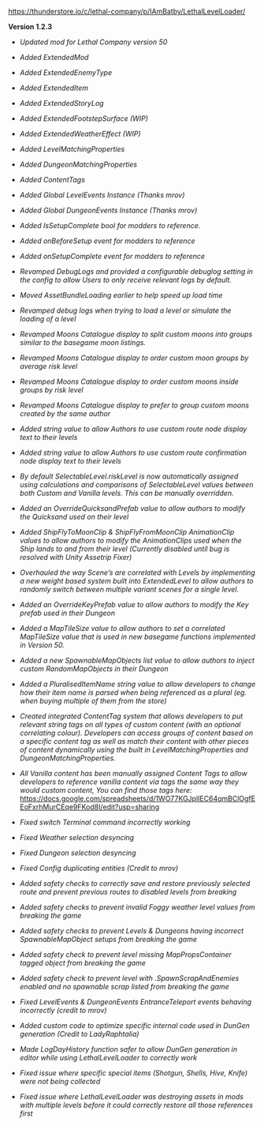 <https://thunderstore.io/c/lethal-company/p/IAmBatby/LethalLevelLoader/>

**Version 1.2.3**

* *Updated mod for Lethal Company version 50*

* *Added ExtendedMod*
* *Added ExtendedEnemyType*
* *Added ExtendedItem*
* *Added ExtendedStoryLog*
* *Added ExtendedFootstepSurface (WIP)*
* *Added ExtendedWeatherEffect (WIP)*
* *Added LevelMatchingProperties*
* *Added DungeonMatchingProperties*
* *Added ContentTags*

* *Added Global LevelEvents Instance (Thanks mrov)*
* *Added Global DungeonEvents Instance (Thanks mrov)*
* *Added IsSetupComplete bool for modders to reference.*
* *Added onBeforeSetup event for modders to reference*
* *Added onSetupComplete event for modders to reference*
* *Revamped DebugLogs and provided a configurable debuglog setting in the config to allow Users to only receive relevant logs by default.*
* *Moved AssetBundleLoading earlier to help speed up load time*
* *Revamped debug logs when trying to load a level or simulate the loading of a level*
* *Revamped Moons Catalogue display to split custom moons into groups similar to the basegame moon listings.*
* *Revamped Moons Catalogue display to order custom moon groups by average risk level*
* *Revamped Moons Catalogue display to order custom moons inside groups by risk level*
* *Revamped Moons Catalogue display to prefer to group custom moons created by the same author*

* *Added string value to allow Authors to use custom route node display text to their levels*
* *Added string value to allow Authors to use custom route confirmation node display text to their levels*
* *By default SelectableLevel.riskLevel is now automatically assigned using calculations and comparisons of SelectableLevel values between both Custom and Vanilla levels. This can be manually overridden.*
* *Added an OverrideQuicksandPrefab value to allow authors to modify the Quicksand used on their level*
* *Added ShipFlyToMoonClip & ShipFlyFromMoonClip AnimationClip values to allow authors to modify the AnimationClips used when the Ship lands to and from their level (Currently disabled until bug is resolved with Unity Assetrip Fixer)*
* *Overhauled the way Scene’s are correlated with Levels by implementing a new weight based system built into ExtendedLevel to allow authors to randomly switch between multiple variant scenes for a single level.*


* *Added an OverrideKeyPrefab value to allow authors to modify the Key prefab used in their Dungeon*
* *Added a MapTileSize value to allow authors to set a correlated MapTileSize value that is used in new basegame functions implemented in Version 50.*
* *Added a new SpawnableMapObjects list value to allow authors to inject custom RandomMapObjects in their Dungeon*
* *Added a PluralisedItemName string value to allow developers to change how their item name is parsed when being referenced as a plural (eg. when buying multiple of them from the store)*
* *Created integrated ContentTag system that allows developers to put relevant string tags on all types of custom content (with an optional correlating colour). Developers can access groups of content based on a specific content tag as well as match their content with other pieces of content dynamically using the built in LevelMatchingProperties and DungeonMatchingProperties.*
* *All Vanilla content has been manually assigned Content Tags to allow developers to reference vanilla content via tags the same way they would custom content, You can find those tags here:* https://docs.google.com/spreadsheets/d/1WO77KGJplIEC64qmBClOgfEEoFxrhMurCEqe9FKod8I/edit?usp=sharing

* *Fixed switch Terminal command incorrectly working*
* *Fixed Weather selection desyncing*
* *Fixed Dungeon selection desyncing*
* *Fixed Config duplicating entities (Credit to mrov)*
* *Added safety checks to correctly save and restore previously selected route and prevent previous routes to disabled levels from breaking*
* *Added safety checks to prevent invalid Foggy weather level values from breaking the game*
* *Added safety checks to prevent Levels & Dungeons having incorrect SpawnableMapObject setups from breaking the game*
* *Added safety check to prevent level missing MapPropsContainer tagged object from breaking the game*
* *Added safety check to prevent level with .SpawnScrapAndEnemies enabled and no spawnable scrap listed from breaking the game*
* *Fixed LevelEvents & DungeonEvents EntranceTeleport events behaving incorrectly (credit to mrov)*
* *Added custom code to optimize specific internal code used in DunGen generation (Credit to LadyRaphtalia)*
* *Made LogDayHistory function safer to allow DunGen generation in editor while using LethalLevelLoader to correctly work*
* *Fixed issue where specific special items (Shotgun, Shells, Hive, Knife) were not being collected*
* *Fixed issue where LethalLevelLoader was destroying assets in mods with multiple levels before it could correctly restore all those references first*